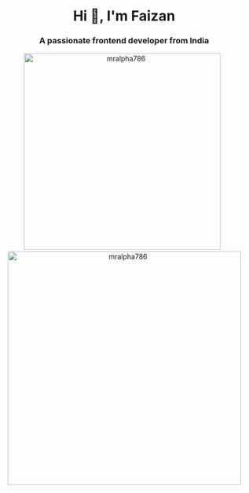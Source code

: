 <h1 align="center">Hi 👋, I'm Faizan</h1>
<h3 align="center">A passionate frontend developer from India</h3>

<p align="center">
  <img src="https://github-readme-stats.vercel.app/api/top-langs?username=mralpha786&show_icons=true&locale=en&layout=compact" alt="mralpha786" width="400" />
  &nbsp;<img src="https://github-readme-stats.vercel.app/api?username=mralpha786&show_icons=true&locale=en" alt="mralpha786" width="475"/>
</p>
